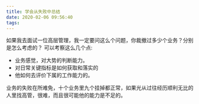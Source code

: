 ```yaml
---
title: 学会从失败中总结
date: 2020-02-06 09:56:40
tags:
---
```

如果我去面试一位高层管理，我一定要问这么个问题，你裁撤过多少个业务？分别是怎么考虑的？
可以考察这么几个点:
- 业务感觉，对大势的判断能力。
- 对日常关键指标是如何获取和落实的
- 他如何去评价下属的工作能力的。

业务的失败在所难免，十个业务里九个挂掉都正常，如果光从过往经历顺利无比的人里找高管，很难，而且很可能他的能力是不足的。